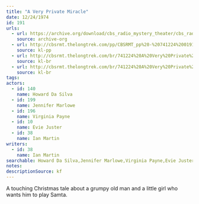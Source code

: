 ```yaml
---
title: "A Very Private Miracle"
date: 12/24/1974
id: 191
urls: 
  - url: https://archive.org/download/cbs_radio_mystery_theater/cbs_radio_mystery_theater-0151-0200.zip/cbs_radio_mystery_theater-0151-0200%2Fcbsrmt_0191_a_very_private_miracle.mp3
    source: archive-org
  - url: http://cbsrmt.thelongtrek.com/pp/CBSRMT_pp%20-%20741224%200191%20A%20Very%20Private%20Miracle.mp3
    source: kl-pp
  - url: http://cbsrmt.thelongtrek.com/br/741224%20A%20Very%20Private%20Miracle-WOR.mp3
    source: kl-br
  - url: http://cbsrmt.thelongtrek.com/br/741224%20A%20Very%20Private%20Miracle%20-%20WOR.mp3
    source: kl-br
tags: 
actors:  
  - id: 140
    name: Howard Da Silva  
  - id: 199
    name: Jennifer Marlowe  
  - id: 196
    name: Virginia Payne  
  - id: 10
    name: Evie Juster  
  - id: 38
    name: Ian Martin
writers:  
  - id: 38
    name: Ian Martin
searchable: Howard Da Silva,Jennifer Marlowe,Virginia Payne,Evie Juster,Ian Martin Ian Martin
notes: 
descriptionSource: kf
---
```

A touching Christmas tale about a grumpy old man and a little girl who wants him to play Samta.